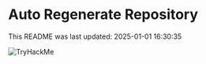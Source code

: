 # Auto Regenerate Repository

This README was last updated: 2025-01-01 16:30:35

 ![TryHackMe](https://tryhackme.com/badge/533634)